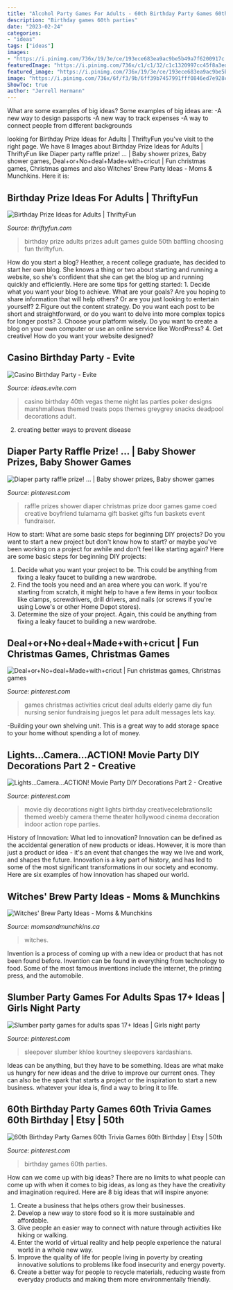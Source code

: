 ```yaml
---
title: "Alcohol Party Games For Adults - 60th Birthday Party Games 60th Trivia Games 60th Birthday"
description: "Birthday games 60th parties"
date: "2023-02-24"
categories:
- "ideas"
tags: ["ideas"]
images:
- "https://i.pinimg.com/736x/19/3e/ce/193ece683ea9ac9be5b49a7f6200917c.jpg"
featuredImage: "https://i.pinimg.com/736x/c1/c1/32/c1c1320997cc45f8a3edfbc573bc411e.jpg"
featured_image: "https://i.pinimg.com/736x/19/3e/ce/193ece683ea9ac9be5b49a7f6200917c.jpg"
image: "https://i.pinimg.com/736x/6f/f3/9b/6ff39b7457991fff0846ed7e928cdcdc.jpg"
ShowToc: true
author: "Jerrell Hermann"
---
```



What are some examples of big ideas?
Some examples of big ideas are: 
-A new way to design passports 
-A new way to track expenses 
-A way to connect people from different backgrounds

	

		
looking for Birthday Prize Ideas for Adults | ThriftyFun you've visit to the right page. We have 8 Images about Birthday Prize Ideas for Adults | ThriftyFun like Diaper party raffle prize! … | Baby shower prizes, Baby shower games, Deal+or+No+deal+Made+with+cricut | Fun christmas games, Christmas games and also Witches&#039; Brew Party Ideas - Moms &amp; Munchkins. Here it is:
		
    
## Birthday Prize Ideas For Adults | ThriftyFun

<img loading=lazy src="http://img.thrfun.com/img/025/657/birthday_prize_ideas_for_adults_s1.jpg" onerror="this.onerror=null;this.src='https://tse3.mm.bing.net/th?id=OIP.D6V4ec3yXNBJAZ5dxT0LTgAAAA&amp;pid=15.1';" alt="Birthday Prize Ideas for Adults | ThriftyFun">

_Source: thriftyfun.com_

>birthday prize adults prizes adult games guide 50th baffling choosing fun thriftyfun. 

	

How do you start a blog?
Heather, a recent college graduate, has decided to start her own blog. She knows a thing or two about starting and running a website, so she's confident that she can get the blog up and running quickly and efficiently. Here are some tips for getting started: 1. Decide what you want your blog to achieve. What are your goals? Are you hoping to share information that will help others? Or are you just looking to entertain yourself? 2.Figure out the content strategy. Do you want each post to be short and straightforward, or do you want to delve into more complex topics for longer posts? 3. Choose your platform wisely. Do you want to create a blog on your own computer or use an online service like WordPress? 4. Get creative! How do you want your website designed?

    
## Casino Birthday Party - Evite

<img loading=lazy src="http://ideas.evite.com/media/Marshmallow-Skewers.jpg" onerror="this.onerror=null;this.src='https://tse3.mm.bing.net/th?id=OIP.ot4YZUyLTWjpQDTsKpsygQHaLH&amp;pid=15.1';" alt="Casino Birthday Party - Evite">

_Source: ideas.evite.com_

>casino birthday 40th vegas theme night las parties poker designs marshmallows themed treats pops themes greygrey snacks deadpool decorations adult. 

	

2. creating better ways to prevent disease 

    
## Diaper Party Raffle Prize! … | Baby Shower Prizes, Baby Shower Games

<img loading=lazy src="https://i.pinimg.com/736x/c1/c1/32/c1c1320997cc45f8a3edfbc573bc411e.jpg" onerror="this.onerror=null;this.src='https://tse4.mm.bing.net/th?id=OIP.YfUyTZlRe7cZRBr4KWYuOwHaLe&amp;pid=15.1';" alt="Diaper party raffle prize! … | Baby shower prizes, Baby shower games">

_Source: pinterest.com_

>raffle prizes shower diaper christmas prize door games game coed creative boyfriend tulamama gift basket gifts fun baskets event fundraiser. 

	

How to start: What are some basic steps for beginning DIY projects?
Do you want to start a new project but don't know how to start? or maybe you've been working on a project for awhile and don't feel like starting again? Here are some basic steps for beginning DIY projects:
1. Decide what you want your project to be. This could be anything from fixing a leaky faucet to building a new wardrobe. 
2. Find the tools you need and an area where you can work. If you're starting from scratch, it might help to have a few items in your toolbox like clamps, screwdrivers, drill drivers, and nails (or screws if you're using Lowe's or other Home Depot stores). 
3. Determine the size of your project. Again, this could be anything from fixing a leaky faucet to building a new wardrobe. 

    
## Deal+or+No+deal+Made+with+cricut | Fun Christmas Games, Christmas Games

<img loading=lazy src="https://i.pinimg.com/736x/c2/a1/34/c2a134bec74f7401e3239c07900d625b.jpg" onerror="this.onerror=null;this.src='https://tse2.mm.bing.net/th?id=OIP.kHT9gw6TAjG34FTdGCTHjQHaJ3&amp;pid=15.1';" alt="Deal+or+No+deal+Made+with+cricut | Fun christmas games, Christmas games">

_Source: pinterest.com_

>games christmas activities cricut deal adults elderly game diy fun nursing senior fundraising juegos let para adult messages lets kay. 

	

-Building your own shelving unit. This is a great way to add storage space to your home without spending a lot of money.

    
## Lights...Camera...ACTION! Movie Party DIY Decorations Part 2 - Creative

<img loading=lazy src="https://i.pinimg.com/736x/6f/f3/9b/6ff39b7457991fff0846ed7e928cdcdc.jpg" onerror="this.onerror=null;this.src='https://tse1.mm.bing.net/th?id=OIP.BGt7FLDcAEeoJFJTLGqNMQHaNL&amp;pid=15.1';" alt="Lights...Camera...ACTION! Movie Party DIY Decorations Part 2 - Creative">

_Source: pinterest.com_

>movie diy decorations night lights birthday creativecelebrationsllc themed weebly camera theme theater hollywood cinema decoration indoor action rope parties. 

	

History of Innovation: What led to innovation?
Innovation can be defined as the accidental generation of new products or ideas. However, it is more than just a product or idea - it's an event that changes the way we live and work, and shapes the future. Innovation is a key part of history, and has led to some of the most significant transformations in our society and economy. Here are six examples of how innovation has shaped our world.

    
## Witches&#039; Brew Party Ideas - Moms &amp; Munchkins

<img loading=lazy src="https://www.momsandmunchkins.ca/wp-content/uploads/2015/09/witches-brew-party-12.jpg" onerror="this.onerror=null;this.src='https://tse4.mm.bing.net/th?id=OIP.1SlcWchYatksM42AZ40CewHaMN&amp;pid=15.1';" alt="Witches&#039; Brew Party Ideas - Moms &amp; Munchkins">

_Source: momsandmunchkins.ca_

>witches. 

	

Invention is a process of coming up with a new idea or product that has not been found before. Invention can be found in everything from technology to food. Some of the most famous inventions include the internet, the printing press, and the automobile.

    
## Slumber Party Games For Adults Spas 17+ Ideas | Girls Night Party

<img loading=lazy src="https://i.pinimg.com/736x/19/3e/ce/193ece683ea9ac9be5b49a7f6200917c.jpg" onerror="this.onerror=null;this.src='https://tse1.mm.bing.net/th?id=OIP.fSLGpJD93r3sl_fkfZOrxwAAAA&amp;pid=15.1';" alt="Slumber party games for adults spas 17+ Ideas | Girls night party">

_Source: pinterest.com_

>sleepover slumber khloe kourtney sleepovers kardashians. 

	

Ideas can be anything, but they have to be something. Ideas are what make us hungry for new ideas and the drive to improve our current ones. They can also be the spark that starts a project or the inspiration to start a new business. whatever your idea is, find a way to bring it to life.

    
## 60th Birthday Party Games 60th Trivia Games 60th Birthday | Etsy | 50th

<img loading=lazy src="https://i.pinimg.com/736x/8a/f6/c8/8af6c8f2a59481f2a84e36e96f8904f8.jpg" onerror="this.onerror=null;this.src='https://tse1.mm.bing.net/th?id=OIP.AKFybVhixdDf1cv1hUiCZQHaLH&amp;pid=15.1';" alt="60th Birthday Party Games 60th Trivia Games 60th Birthday | Etsy | 50th">

_Source: pinterest.com_

>birthday games 60th parties. 

	

How can we come up with big ideas?
There are no limits to what people can come up with when it comes to big ideas, as long as they have the creativity and imagination required. Here are 8 big ideas that will inspire anyone:
1. Create a business that helps others grow their businesses. 
2. Develop a new way to store food so it is more sustainable and affordable. 
3. Give people an easier way to connect with nature through activities like hiking or walking. 
4. Enter the world of virtual reality and help people experience the natural world in a whole new way. 
5. Improve the quality of life for people living in poverty by creating innovative solutions to problems like food insecurity and energy poverty. 
6. Create a better way for people to recycle materials, reducing waste from everyday products and making them more environmentally friendly. 

